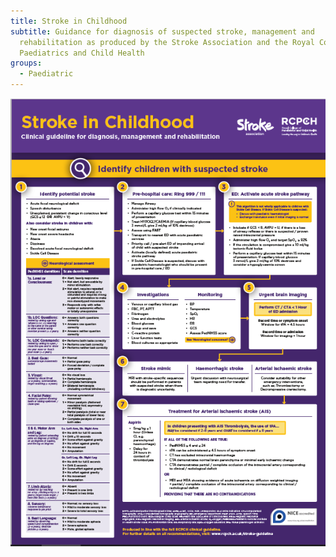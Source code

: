 ```yaml
---
title: Stroke in Childhood
subtitle: Guidance for diagnosis of suspected stroke, management and
  rehabilitation as produced by the Stroke Association and the Royal College of
  Paediatrics and Child Health
groups:
  - Paediatric
---
```


![](/images/stroke-in-childhood.png)
